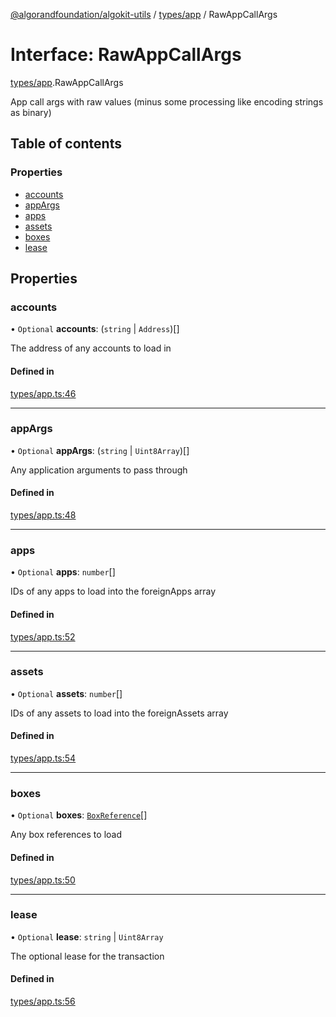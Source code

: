 [@algorandfoundation/algokit-utils](../README.md) / [types/app](../modules/types_app.md) / RawAppCallArgs

# Interface: RawAppCallArgs

[types/app](../modules/types_app.md).RawAppCallArgs

App call args with raw values (minus some processing like encoding strings as binary)

## Table of contents

### Properties

- [accounts](types_app.RawAppCallArgs.md#accounts)
- [appArgs](types_app.RawAppCallArgs.md#appargs)
- [apps](types_app.RawAppCallArgs.md#apps)
- [assets](types_app.RawAppCallArgs.md#assets)
- [boxes](types_app.RawAppCallArgs.md#boxes)
- [lease](types_app.RawAppCallArgs.md#lease)

## Properties

### accounts

• `Optional` **accounts**: (`string` \| `Address`)[]

The address of any accounts to load in

#### Defined in

[types/app.ts:46](https://github.com/algorandfoundation/algokit-utils-ts/blob/main/src/types/app.ts#L46)

___

### appArgs

• `Optional` **appArgs**: (`string` \| `Uint8Array`)[]

Any application arguments to pass through

#### Defined in

[types/app.ts:48](https://github.com/algorandfoundation/algokit-utils-ts/blob/main/src/types/app.ts#L48)

___

### apps

• `Optional` **apps**: `number`[]

IDs of any apps to load into the foreignApps array

#### Defined in

[types/app.ts:52](https://github.com/algorandfoundation/algokit-utils-ts/blob/main/src/types/app.ts#L52)

___

### assets

• `Optional` **assets**: `number`[]

IDs of any assets to load into the foreignAssets array

#### Defined in

[types/app.ts:54](https://github.com/algorandfoundation/algokit-utils-ts/blob/main/src/types/app.ts#L54)

___

### boxes

• `Optional` **boxes**: [`BoxReference`](types_app.BoxReference.md)[]

Any box references to load

#### Defined in

[types/app.ts:50](https://github.com/algorandfoundation/algokit-utils-ts/blob/main/src/types/app.ts#L50)

___

### lease

• `Optional` **lease**: `string` \| `Uint8Array`

The optional lease for the transaction

#### Defined in

[types/app.ts:56](https://github.com/algorandfoundation/algokit-utils-ts/blob/main/src/types/app.ts#L56)
